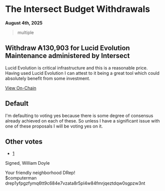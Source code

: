 # The Intersect Budget Withdrawals

**August 4th, 2025**

> multiple

## Withdraw ₳130,903 for Lucid Evolution Maintenance administered by Intersect

Lucid Evolution is critical infrastructure and this is a reasonable price. Having used Lucid Evolution I can attest to it being a great tool which could absolutely benefit from some investment. 

[View On-Chain](https://cardanoscan.io/vote/1ecd40caded32cdc72dbc57e379fa14c16f6bbfcbf14679e74375590d760bac8)

## Default

I'm defaulting to voting yes because there is some degree of consensus already achieved on each of these. So unless I have a significant issue with one of these proposals I will be voting yes on it. 

## Other votes

- [1](https://cardanoscan.io/vote/d3b4a0f568508154942715799856b66794dbecc7a1b15ddf7964c6b4c5a413b5)


Signed,
William Doyle

Your friendly neighborhood DRep! <br>
$computerman <br>
drep1yfpgzfymq6tt9c684e7vzata8r5pl4w84fmrjqeztdqw0sgpzw3nt